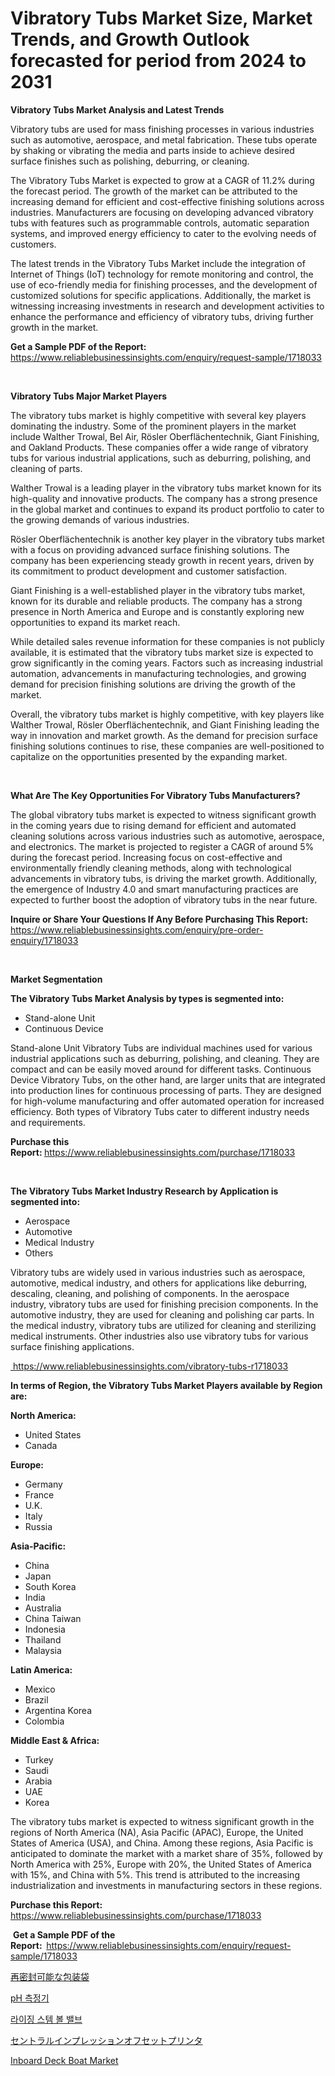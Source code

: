 <p><h1>Vibratory Tubs Market Size, Market Trends, and Growth Outlook forecasted for period from 2024 to 2031</h1></p><p><strong>Vibratory Tubs Market Analysis and Latest Trends</strong></p>
<p><p>Vibratory tubs are used for mass finishing processes in various industries such as automotive, aerospace, and metal fabrication. These tubs operate by shaking or vibrating the media and parts inside to achieve desired surface finishes such as polishing, deburring, or cleaning.</p><p>The Vibratory Tubs Market is expected to grow at a CAGR of 11.2% during the forecast period. The growth of the market can be attributed to the increasing demand for efficient and cost-effective finishing solutions across industries. Manufacturers are focusing on developing advanced vibratory tubs with features such as programmable controls, automatic separation systems, and improved energy efficiency to cater to the evolving needs of customers.</p><p>The latest trends in the Vibratory Tubs Market include the integration of Internet of Things (IoT) technology for remote monitoring and control, the use of eco-friendly media for finishing processes, and the development of customized solutions for specific applications. Additionally, the market is witnessing increasing investments in research and development activities to enhance the performance and efficiency of vibratory tubs, driving further growth in the market.</p></p>
<p><strong>Get a Sample PDF of the Report:&nbsp;</strong> <a href="https://www.reliablebusinessinsights.com/enquiry/request-sample/1718033">https://www.reliablebusinessinsights.com/enquiry/request-sample/1718033</a></p>
<p>&nbsp;</p>
<p><strong>Vibratory Tubs Major Market Players</strong></p>
<p><p>The vibratory tubs market is highly competitive with several key players dominating the industry. Some of the prominent players in the market include Walther Trowal, Bel Air, Rösler Oberflächentechnik, Giant Finishing, and Oakland Products. These companies offer a wide range of vibratory tubs for various industrial applications, such as deburring, polishing, and cleaning of parts.</p><p>Walther Trowal is a leading player in the vibratory tubs market known for its high-quality and innovative products. The company has a strong presence in the global market and continues to expand its product portfolio to cater to the growing demands of various industries.</p><p>Rösler Oberflächentechnik is another key player in the vibratory tubs market with a focus on providing advanced surface finishing solutions. The company has been experiencing steady growth in recent years, driven by its commitment to product development and customer satisfaction.</p><p>Giant Finishing is a well-established player in the vibratory tubs market, known for its durable and reliable products. The company has a strong presence in North America and Europe and is constantly exploring new opportunities to expand its market reach.</p><p>While detailed sales revenue information for these companies is not publicly available, it is estimated that the vibratory tubs market size is expected to grow significantly in the coming years. Factors such as increasing industrial automation, advancements in manufacturing technologies, and growing demand for precision finishing solutions are driving the growth of the market.</p><p>Overall, the vibratory tubs market is highly competitive, with key players like Walther Trowal, Rösler Oberflächentechnik, and Giant Finishing leading the way in innovation and market growth. As the demand for precision surface finishing solutions continues to rise, these companies are well-positioned to capitalize on the opportunities presented by the expanding market.</p></p>
<p>&nbsp;</p>
<p><strong>What Are The Key Opportunities For Vibratory Tubs Manufacturers?</strong></p>
<p><p>The global vibratory tubs market is expected to witness significant growth in the coming years due to rising demand for efficient and automated cleaning solutions across various industries such as automotive, aerospace, and electronics. The market is projected to register a CAGR of around 5% during the forecast period. Increasing focus on cost-effective and environmentally friendly cleaning methods, along with technological advancements in vibratory tubs, is driving the market growth. Additionally, the emergence of Industry 4.0 and smart manufacturing practices are expected to further boost the adoption of vibratory tubs in the near future.</p></p>
<p><strong>Inquire or Share Your Questions If Any Before Purchasing This Report:</strong> <a href="https://www.reliablebusinessinsights.com/enquiry/pre-order-enquiry/1718033">https://www.reliablebusinessinsights.com/enquiry/pre-order-enquiry/1718033</a></p>
<p>&nbsp;</p>
<p><strong>Market Segmentation</strong></p>
<p><strong>The Vibratory Tubs Market Analysis by types is segmented into:</strong></p>
<p><ul><li>Stand-alone Unit</li><li>Continuous Device</li></ul></p>
<p><p>Stand-alone Unit Vibratory Tubs are individual machines used for various industrial applications such as deburring, polishing, and cleaning. They are compact and can be easily moved around for different tasks. Continuous Device Vibratory Tubs, on the other hand, are larger units that are integrated into production lines for continuous processing of parts. They are designed for high-volume manufacturing and offer automated operation for increased efficiency. Both types of Vibratory Tubs cater to different industry needs and requirements.</p></p>
<p><strong>Purchase this Report:&nbsp;</strong><a href="https://www.reliablebusinessinsights.com/purchase/1718033">https://www.reliablebusinessinsights.com/purchase/1718033</a></p>
<p>&nbsp;</p>
<p><strong>The Vibratory Tubs Market Industry Research by Application is segmented into:</strong></p>
<p><ul><li>Aerospace</li><li>Automotive</li><li>Medical Industry</li><li>Others</li></ul></p>
<p><p>Vibratory tubs are widely used in various industries such as aerospace, automotive, medical industry, and others for applications like deburring, descaling, cleaning, and polishing of components. In the aerospace industry, vibratory tubs are used for finishing precision components. In the automotive industry, they are used for cleaning and polishing car parts. In the medical industry, vibratory tubs are utilized for cleaning and sterilizing medical instruments. Other industries also use vibratory tubs for various surface finishing applications.</p></p>
<p><a href="https://www.reliablebusinessinsights.com/vibratory-tubs-r1718033">&nbsp;https://www.reliablebusinessinsights.com/vibratory-tubs-r1718033</a></p>
<p><strong>In terms of Region, the Vibratory Tubs Market Players available by Region are:</strong></p>
<p>
    <p> <strong> North America: </strong>
        <ul>
            <li>United States</li>
            <li>Canada</li>
        </ul>
        </p> 
    <p> <strong> Europe: </strong>
        <ul>
            <li>Germany</li>
            <li>France</li>
            <li>U.K.</li>
            <li>Italy</li>
            <li>Russia</li>
        </ul>
        </p> 
    <p> <strong> Asia-Pacific: </strong>
        <ul>
            <li>China</li>
            <li>Japan</li>
            <li>South Korea</li>
            <li>India</li>
            <li>Australia</li>
            <li>China Taiwan</li>
            <li>Indonesia</li>
            <li>Thailand</li>
            <li>Malaysia</li>
        </ul>
        </p> 
    <p> <strong> Latin America: </strong>
        <ul>
            <li>Mexico</li>
            <li>Brazil</li>
            <li>Argentina Korea</li>
            <li>Colombia</li>
        </ul>
        </p> 
    <p> <strong> Middle East & Africa: </strong>
        <ul>
            <li>Turkey</li>
            <li>Saudi</li>
            <li>Arabia</li>
            <li>UAE</li>
            <li>Korea</li>
        </ul>
    </p>
    </p>
<p><p>The vibratory tubs market is expected to witness significant growth in the regions of North America (NA), Asia Pacific (APAC), Europe, the United States of America (USA), and China. Among these regions, Asia Pacific is anticipated to dominate the market with a market share of 35%, followed by North America with 25%, Europe with 20%, the United States of America with 15%, and China with 5%. This trend is attributed to the increasing industrialization and investments in manufacturing sectors in these regions.</p></p>
<p><strong>Purchase this Report: </strong><a href="https://www.reliablebusinessinsights.com/purchase/1718033">https://www.reliablebusinessinsights.com/purchase/1718033</a></p>
<p>&nbsp;<strong>Get a Sample PDF of the Report:&nbsp;&nbsp;</strong><a href="https://www.reliablebusinessinsights.com/enquiry/request-sample/1718033">https://www.reliablebusinessinsights.com/enquiry/request-sample/1718033</a></p>
<p><strong></strong></p>
<p><p><a href="https://github.com/JanickJohns/Market-Research-Report-List-1/blob/main/3921744155369.md">再密封可能な包装袋</a></p><p><a href="https://github.com/vseigx30c9a1j/Market-Research-Report-List-2/blob/main/7603069166024.md">pH 측정기</a></p><p><a href="https://github.com/plelbej847484502/Market-Research-Report-List-2/blob/main/7259699166023.md">라이징 스템 볼 밸브</a></p><p><a href="https://github.com/DwightHuels1/Market-Research-Report-List-1/blob/main/4234737155368.md">セントラルインプレッションオフセットプリンタ</a></p><p><a href="https://github.com/nafisalvee228/Market-Research-Report-List-1/blob/main/inboard-deck-boat-market.md">Inboard Deck Boat Market</a></p></p>